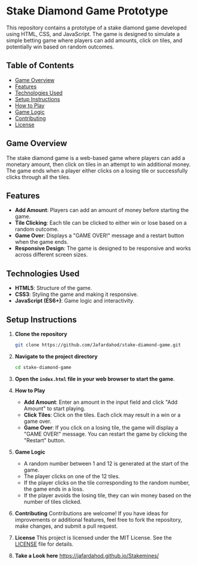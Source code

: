 # Stake Diamond Game Prototype

This repository contains a prototype of a stake diamond game developed using HTML, CSS, and JavaScript. The game is designed to simulate a simple betting game where players can add amounts, click on tiles, and potentially win based on random outcomes.

## Table of Contents

- [Game Overview](#game-overview)
- [Features](#features)
- [Technologies Used](#technologies-used)
- [Setup Instructions](#setup-instructions)
- [How to Play](#how-to-play)
- [Game Logic](#game-logic)
- [Contributing](#contributing)
- [License](#license)

## Game Overview

The stake diamond game is a web-based game where players can add a monetary amount, then click on tiles in an attempt to win additional money. The game ends when a player either clicks on a losing tile or successfully clicks through all the tiles.

## Features

- **Add Amount**: Players can add an amount of money before starting the game.
- **Tile Clicking**: Each tile can be clicked to either win or lose based on a random outcome.
- **Game Over**: Displays a "GAME OVER!" message and a restart button when the game ends.
- **Responsive Design**: The game is designed to be responsive and works across different screen sizes.

## Technologies Used

- **HTML5**: Structure of the game.
- **CSS3**: Styling the game and making it responsive.
- **JavaScript (ES6+)**: Game logic and interactivity.

## Setup Instructions

1. **Clone the repository**

   ```bash
   git clone https://github.com/Jafardahod/stake-diamond-game.git
   ```
2. **Navigate to the project directory**
    ```bash
   cd stake-diamond-game
   ```
3. **Open the `index.html` file in your web browser to start the game**.

4. **How to Play**
   - **Add Amount**: Enter an amount in the input field and click "Add Amount" to start playing.
   - **Click Tiles**: Click on the tiles. Each click may result in a win or a game over.
   - **Game Over**: If you click on a losing tile, the game will display a "GAME OVER!" message. You can restart the game by clicking the "Restart" button.

5. **Game Logic**
   - A random number between 1 and 12 is generated at the start of the game.
   - The player clicks on one of the 12 tiles.
   - If the player clicks on the tile corresponding to the random number, the game ends in a loss.
   - If the player avoids the losing tile, they can win money based on the number of tiles clicked.

6. **Contributing**
   Contributions are welcome! If you have ideas for improvements or additional features, feel free to fork the repository, make changes, and submit a pull request.

7. **License**
   This project is licensed under the MIT License. See the [LICENSE](LICENSE) file for details.
   
9. **Take a Look here**
    <https://jafardahod.github.io/Stakemines/>

